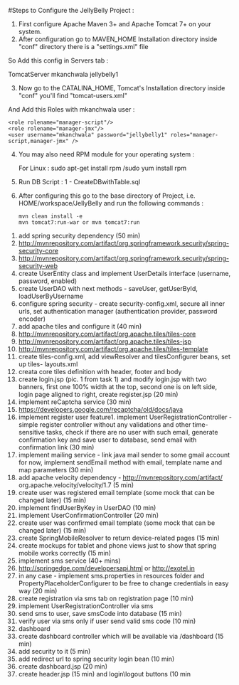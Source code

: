 #Steps to Configure the JellyBelly Project : 

1) First configure Apache Maven 3+ and Apache Tomcat 7+ on your system.
2) After configuration go to MAVEN_HOME Installation directory inside "conf" directory there is a "settings.xml" file 

So Add this config in Servers tab : 

  <servers>
 		<server>
			<id>TomcatServer</id>
			<username>mkanchwala</username>
			<password>jellybelly1</password>
		</server>
  </servers>
  
 3) Now go to the CATALINA_HOME, Tomcat's Installation directory inside "conf" you'll find "tomcat-users.xml"
 
 And Add this Roles with mkanchwala user : 
 
 	<role rolename="manager-script"/>
	<role rolename="manager-jmx"/>
	<user username="mkanchwala" password="jellybelly1" roles="manager-script,manager-jmx" />
	
 4) You may also need RPM module for your operating system : 
 
 	For Linux : sudo apt-get install rpm /sudo yum install rpm
	
 5) Run DB Script : 1 - CreateDBwithTable.sql
 
 6) After configuring this go to the base directory of Project, i.e. HOME/workspace/JellyBelly and run the following commands :

		mvn clean install -e
		mvn tomcat7:run-war or mvn tomcat7:run
		
 1. add spring security dependency (50 min)
1. http://mvnrepository.com/artifact/org.springframework.security/spring-security-core
2. http://mvnrepository.com/artifact/org.springframework.security/spring-security-web
3. create UserEntity class and implement UserDetails interface (username, password,
enabled)
4. create UserDAO with next methods - saveUser, getUserById, loadUserByUsername
5. configure spring security - create security-config.xml, secure all inner urls, set
authentication manager (authentication provider, password encoder)
2. add apache tiles and configure it (40 min)
1. http://mvnrepository.com/artifact/org.apache.tiles/tiles-core
2. http://mvnrepository.com/artifact/org.apache.tiles/tiles-jsp
3. http://mvnrepository.com/artifact/org.apache.tiles/tiles-template
4. create tiles-config.xml, add viewResolver and tilesConfigurer beans, set up tiles-
layouts.xml
5. creata core tiles definition with header, footer and body
3. create login.jsp (pic. 1 from task 1) and modify login.jsp with two banners, first one
100% width at the top, second one is on left side, login page aligned to right, create
register.jsp (20 min)
1. implement reCaptcha service (30 min)
1. https://developers.google.com/recaptcha/old/docs/java
4. implement register user feature1. implement UserRegistrationController - simple register controller without any
validations and other time-sensitive tasks, check if there are no user with such
email, generate confirmation key and save user to database, send email with
confirmation link (30 min)
2. implement mailing service - link java mail sender to some gmail account for now,
implement sendEmail method with email, template name and map parameters (30
min)
3. add apache velocity dependency - http://mvnrepository.com/artifact/
org.apache.velocity/velocity/1.7 (5 min)
4. create user was registered email template (some mock that can be changed later)
(15 min)
5. implement findUserByKey in UserDAO (10 min)
6. implement UserConfirmationController (20 min)
7. create user was confirmed email template (some mock that can be changed later)
(15 min)
8. create SpringMobileResolver to return device-related pages (15 min)
1. create mockups for tablet and phone views just to show that spring mobile works
correctly (15 min)
9. implement sms service (40+ mins)
1. http://springedge.com/developersapi.html or http://exotel.in
10. in any case - implement sms.properties in resources folder and
PropertyPlaceholderConfigurer to be free to change credentials in easy way (20
min)
11. create registration via sms tab on registration page (10 min)
12. implement UserRegistrationController via sms
1. send sms to user, save smsCode into database (15 min)
2. verify user via sms only if user send valid sms code (10 min)
13. dashboard
1. create dashboard controller which will be available via /dashboard (15 min)
2. add security to it (5 min)
3. add redirect url to spring security login bean (10 min)
4. create dashboard.jsp (20 min)
14. create header.jsp (15 min) and login\logout buttons (10 min